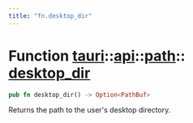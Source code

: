 ```yaml
---
title: "fn.desktop_dir"
---
```


# Function [tauri](/docs/api/rust/tauri/../../index.html)::​[api](/docs/api/rust/tauri/../index.html)::​[path](/docs/api/rust/tauri/index.html)::​[desktop_dir](/docs/api/rust/tauri/)

```rs
pub fn desktop_dir() -> Option<PathBuf>
```

Returns the path to the user's desktop directory.
